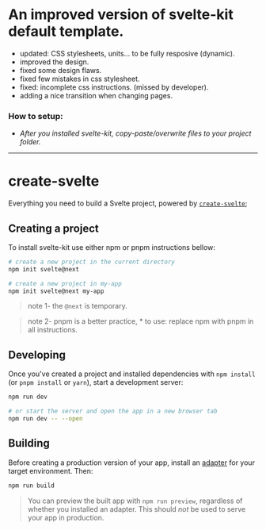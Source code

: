 # An improved version of svelte-kit default template.

- updated: CSS stylesheets, units... to be fully resposive (dynamic).
- improved the design.
- fixed some design flaws.
- fixed few mistakes in css stylesheet.
- fixed: incomplete css instructions. (missed by developer).
- adding a nice transition when changing pages.

### How to setup:
* *After you installed svelte-kit, copy-paste/overwrite files to your project folder.*
---
# create-svelte

Everything you need to build a Svelte project, powered by [`create-svelte`](https://github.com/sveltejs/kit/tree/master/packages/create-svelte);

## Creating a project

To install svelte-kit use either npm or pnpm instructions bellow:

```bash
# create a new project in the current directory
npm init svelte@next

# create a new project in my-app
npm init svelte@next my-app
```

> note 1- the `@next` is temporary. 

> note 2- pnpm is a better practice, * to use: replace npm with pnpm in all instructions. 

## Developing

Once you've created a project and installed dependencies with `npm install` (or `pnpm install` or `yarn`), start a development server:

```bash
npm run dev

# or start the server and open the app in a new browser tab
npm run dev -- --open
```

## Building

Before creating a production version of your app, install an [adapter](https://kit.svelte.dev/docs#adapters) for your target environment. Then:

```bash
npm run build
```

> You can preview the built app with `npm run preview`, regardless of whether you installed an adapter. This should _not_ be used to serve your app in production.

